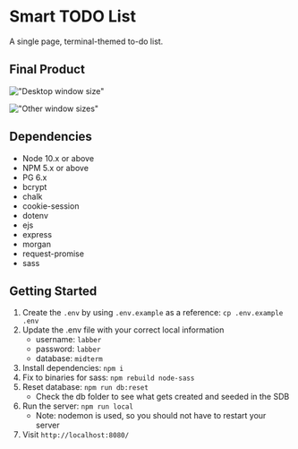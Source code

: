 # Smart TODO List

A single page, terminal-themed to-do list.

## Final Product

!["Desktop window size"](https://github.com/trijaychan/smart-todo-list/blob/master/docs/screenshots/ss1.png?raw=true)

!["Other window sizes"](https://github.com/trijaychan/smart-todo-list/blob/master/docs/screenshots/ss2.png?raw=true)

## Dependencies

- Node 10.x or above
- NPM 5.x or above
- PG 6.x
- bcrypt
- chalk
- cookie-session
- dotenv
- ejs
- express
- morgan
- request-promise
- sass

## Getting Started

1. Create the `.env` by using `.env.example` as a reference: `cp .env.example .env`
2. Update the .env file with your correct local information 
    - username: `labber` 
    - password: `labber` 
    - database: `midterm`
3. Install dependencies: `npm i`
4. Fix to binaries for sass: `npm rebuild node-sass`
5. Reset database: `npm run db:reset`
    - Check the db folder to see what gets created and seeded in the SDB
7. Run the server: `npm run local`
    - Note: nodemon is used, so you should not have to restart your server
8. Visit `http://localhost:8080/`
